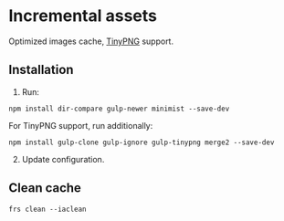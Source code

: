 # Incremental assets

Optimized images cache, [TinyPNG](https://tinypng.com/) support.

## Installation

1. Run:
  
  ```
  npm install dir-compare gulp-newer minimist --save-dev
  ```

  For TinyPNG support, run additionally:

  ```
  npm install gulp-clone gulp-ignore gulp-tinypng merge2 --save-dev
  ```
2. Update configuration.


## Clean cache

```
frs clean --iaclean
```
